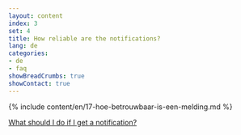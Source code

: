 ```yaml
---
layout: content
index: 3
set: 4 
title: How reliable are the notifications?
lang: de
categories:
- de
- faq
showBreadCrumbs: true
showContact: true
---
```

{% include content/en/17-hoe-betrouwbaar-is-een-melding.md %}

[What should I do if I get a notification?](/de/faq/3-wat-als/)
